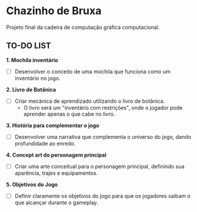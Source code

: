 # Chazinho de Bruxa
 Projeto final da cadeira de computação gráfica computacional.


## TO-DO LIST

**1. Mochila inventário**
- [ ] Desenvolver o conceito de uma mochila que funciona como um inventário no jogo.

**2. Livro de Botânica**
- [ ] Criar mecânica de aprendizado utilizando o livro de botânica.
  - O livro será um "inventário com restrições", onde o jogador pode aprender apenas o que cabe no livro.

**3. História para complementar o jogo**
- [ ] Desenvolver uma narrativa que complementa o universo do jogo, dando profundidade ao enredo.

**4. Concept art do personagem principal**
- [ ] Criar uma arte conceitual para o personagem principal, definindo sua aparência, trajes e equipamentos.

**5. Objetivos do Jogo**
- [ ] Definir claramente os objetivos do jogo para que os jogadores saibam o que alcançar durante o gameplay.
